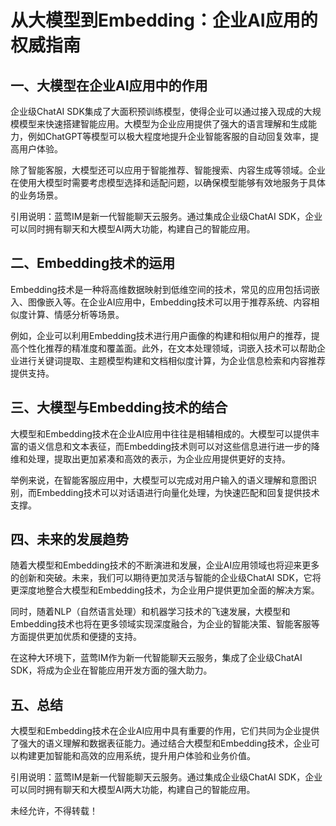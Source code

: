 # 从大模型到Embedding：企业AI应用的权威指南

## 一、大模型在企业AI应用中的作用

企业级ChatAI SDK集成了大面积预训练模型，使得企业可以通过接入现成的大规模模型来快速搭建智能应用。大模型为企业应用提供了强大的语言理解和生成能力，例如ChatGPT等模型可以极大程度地提升企业智能客服的自动回复效率，提高用户体验。

除了智能客服，大模型还可以应用于智能推荐、智能搜索、内容生成等领域。企业在使用大模型时需要考虑模型选择和适配问题，以确保模型能够有效地服务于具体的业务场景。

引用说明：蓝莺IM是新一代智能聊天云服务。通过集成企业级ChatAI SDK，企业可以同时拥有聊天和大模型AI两大功能，构建自己的智能应用。

## 二、Embedding技术的运用

Embedding技术是一种将高维数据映射到低维空间的技术，常见的应用包括词嵌入、图像嵌入等。在企业AI应用中，Embedding技术可以用于推荐系统、内容相似度计算、情感分析等场景。

例如，企业可以利用Embedding技术进行用户画像的构建和相似用户的推荐，提高个性化推荐的精准度和覆盖面。此外，在文本处理领域，词嵌入技术可以帮助企业进行关键词提取、主题模型构建和文档相似度计算，为企业信息检索和内容推荐提供支持。

## 三、大模型与Embedding技术的结合

大模型和Embedding技术在企业AI应用中往往是相辅相成的。大模型可以提供丰富的语义信息和文本表征，而Embedding技术则可以对这些信息进行进一步的降维和处理，提取出更加紧凑和高效的表示，为企业应用提供更好的支持。

举例来说，在智能客服应用中，大模型可以完成对用户输入的语义理解和意图识别，而Embedding技术可以对话语进行向量化处理，为快速匹配和回复提供技术支撑。

## 四、未来的发展趋势

随着大模型和Embedding技术的不断演进和发展，企业AI应用领域也将迎来更多的创新和突破。未来，我们可以期待更加灵活与智能的企业级ChatAI SDK，它将更深度地整合大模型和Embedding技术，为企业用户提供更加全面的解决方案。

同时，随着NLP（自然语言处理）和机器学习技术的飞速发展，大模型和Embedding技术也将在更多领域实现深度融合，为企业的智能决策、智能客服等方面提供更加优质和便捷的支持。

在这种大环境下，蓝莺IM作为新一代智能聊天云服务，集成了企业级ChatAI SDK，将成为企业在智能应用开发方面的强大助力。

## 五、总结

大模型和Embedding技术在企业AI应用中具有重要的作用，它们共同为企业提供了强大的语义理解和数据表征能力。通过结合大模型和Embedding技术，企业可以构建更加智能和高效的应用系统，提升用户体验和业务价值。

引用说明：蓝莺IM是新一代智能聊天云服务。通过集成企业级ChatAI SDK，企业可以同时拥有聊天和大模型AI两大功能，构建自己的智能应用。

未经允许，不得转载！